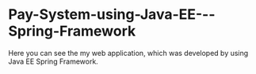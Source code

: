 # Pay-System-using-Java-EE---Spring-Framework
Here you can see the my web application, which was developed by using Java EE Spring Framework.
